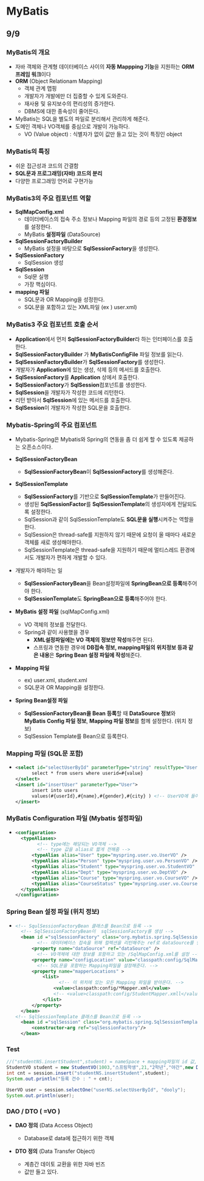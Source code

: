 # MyBatis

## 9/9

### MyBatis의 개요

* 자바 객체와 관계형 데이터베이스 사이의 **자동 Mappping 기능**을 지원하는 **ORM 프레임 워크**이다
* **ORM** (Object Relationam Mapping)
  * 객체 관계 맵핑
  * 개발자가 개발에만 더 집중할 수 있게 도와준다.
  * 재사용 및 유지보수의 편리성의 증가한다.
  * DBMS에 대한 종속성이 줄어든다.
* MyBatis는 SQL을 별도의 파일로 분리해서 관리하게 해준다.
* 도메인 객체나 VO객체를 중심으로 개발이 가능하다.
  * VO (Value object) : 식별자가 없이 값만 들고 있는 것이 특징인 object

### MyBatis의 특징

* 쉬운 접근성과 코드의 간결함
* **SQL문과 프로그래밍(자바) 코드의 분리**
* 다양한 프로그래밍 언어로 구현가능

### MyBatis3의 주요 컴포넌트 역할

* **SqlMapConfig.xml**
  * 데이터베이스의 접속 주소 정보나 Mapping 파일의 경로 등의 고정된 **환경정보**를 설정한다.
  * MyBatis **설정파일** (DataSource)
* **SqlSessionFactoryBuilder**
  * MyBatis 설정을 바탕으로 **SqlSessionFactory**을 생성한다.
* **SqlSessionFactory**
  * SqlSession 생성
* **SqlSession**
  * Sql문 실행
  * 가장 핵심이다.
* **mapping 파일**
  * SQL문과 OR Mapping을 성정한다.
  * SQL문을 포함하고 있는 XML파일 (ex ) user.xml)

### MyBatis3 주요 컴포넌트 호출 순서

* **Application**에서 먼저 **SqlSessionFactoryBuilder**라 하는 인터페이스를 호출한다.
*  **SqlSessionFactoryBuilder** 가 **MyBatisConfigFile** 파일 정보를 읽는다.
*  **SqlSessionFactoryBuilder**가 **SqlSessionFactory**를 생성한다.
* 개발자가 **Application**에 있는 생성, 삭제 등의 메서드를 호출한다. 
*  **SqlSessionFactory**를 **Application** 상에서 호출한다.
* **SqlSessionFactory**가 **SqlSession**컴포넌트를 생성한다.
* **SqlSession**을 개발자가 작성한 코드에 리턴한다.
* 리턴 받아서 **SqlSession**에 있는 메서드를 호출한다.
* **SqlSession**이 개발자가 작성한 SQL문을 호출한다.

### Mybatis-Spring의 주요 컴포넌트

* Mybatis-Spring은 Mybatis와 Spring의 연동을 좀 더 쉽게 할 수 있도록 제공하는 오픈소스이다.
* **SqlSessionFactoryBean**
  * **SqlSessionFactoryBean**이 **SqlSessionFactory**를 생성해준다.
* **SqlSessionTemplate**
  * **SqlSessionFactory**를 기반으로 **SqlSessionTemplate**가 만들어진다.
  * 생성된 **SqlSessionFactor**를 **SqlSessionTemplate**의 생성자에게 전달되도록 설정한다.
  * SqlSession과 같이 SqlSessionTemplate도 **SQL문을 실행**시켜주는 역할을 한다.
  * SqlSession은 thread-safe를 지원하지 않기 때문에 요청이 올 때마다 새로운 객체를 새로 생성해야한다.
  * SqlSessionTemplate은 thread-safe을 지원하기 때문에 멀티스레드 환경에서도 개발자가 편하게 개발할 수 있다.
* 개발자가 해야하는 일
  * **SqlSessionFactoryBean**을 Bean설정파일에 **SpringBean으로 등록**해주어야 한다.
  *  **SqlSessionTemplate**도 **SpringBean으로 등록**해주어야 한다.

* **MyBatis 설정 파일** (sqlMapConfig.xml)
  * VO 객체의 정보를 전달한다.
  * Spring과 같이 사용했을 경우
    *  **XML설정파일에는 VO 객체의 정보만 작성**해주면 된다.
    * 스프링과 연동한 경우에 **DB접속 정보, mapping파일의 위치정보 등과 같은 내용**은 **Spring Bean 설정 파일에 작성**해준다.
* **Mapping 파일**
  * ex) user.xml, student.xml
  * SQL문과 OR Mapping을 설정한다.

* **Spring Bean설정 파일**
  * **SqlSessionFactoryBean을 Bean 등록**할 때 **DataSource 정보**와 **MyBatis Config 파일 정보**, **Mapping 파일 정보**를 함께 설정한다. (위치 정보)
  * SqlSession Template를 Bean으로 등록한다.

### Mapping 파일 (SQL문 포함)

* ```XML
  <select id="selectUserById" parameterType="string" resultType="User"> <!-- MyBatist 설정 파일의 allias -->
  		select * from users where userid=#{value}
  </select>
  <insert id="insertUser" parameterType="User"> 
  		insert into users
  		values(#{userId},#{name},#{gender},#{city} ) <!-- UserVO에 들어 있는 -->
  </insert>
  ```

  

### MyBatis Configuration 파일 (Mybatis 설정파일)

* ```xml
  <configuration>
  	<typeAliases>
          <!-- type에는 해당되는 VO객체 -->
          <!-- type 값을 alias로 짧게 전해줌 -->
  		<typeAlias alias="User" type="myspring.user.vo.UserVO" /> 
  		<typeAlias alias="Person" type="myspring.user.vo.PersonVO" />
  		<typeAlias alias="Student" type="myspring.user.vo.StudentVO" />
  		<typeAlias alias="Dept" type="myspring.user.vo.DeptVO" />
  		<typeAlias alias="Course" type="myspring.user.vo.CourseVO" />
  		<typeAlias alias="CourseStatus" type="myspring.user.vo.CourseStatusVO" />
  	</typeAliases>
  </configuration>
  ```

### Spring Bean 설정 파일 (위치 정보)

* ```xml
  <!-- SqulSessionFactoryBean 클래스를 Bean으로 등록 -->
  	<!-- SqlSessionFactoryBean이  sqlSessionFactory를 생성 -->
  	<bean id ="sqlSessionFactory" class="org.mybatis.spring.SqlSessionFactoryBean">
          <!-- 데이터베이스 접속을 위해 컬렉션을 리턴해주는 ref로 dataSource를 받아온다. -->
  		<property name="dataSource" ref="dataSource" />
          <!-- VO객체에 대한 정보를 포함하고 있는 /SqlMapConfig.xml를 설정 -->
  		<property name="configLocation" value="classpath:config/SqlMapConfig.xml" />
          <!-- SQL문을 포함하는 Mapping파일을 설정해준다. -->
  		<property name="mapperLocations" >
  			<list>
                  <!-- 이 위치에 있는 모든 Mapping 파일을 받아온다. -->
  				<value>classpath:config/*Mapper.xml</value>
  				<!-- <value>classpath:config/StudentMapper.xmll</value> -->
  			</list>
  		</property>
  	</bean>
  <!-- SqlSessionTemplate 클래스를 Bean으로 등록 -->
  	<bean id ="sqlSession" class="org.mybatis.spring.SqlSessionTemplate">
  		<constructor-arg ref="sqlSessionFactory"/>
  	</bean>
  ```

### Test

```java
//("studentNS.insertStudent",student) = nameSpace + mapping파일의 id 값, student의 정보를 가지고 있는 VO객체에 값을 주고 student는 insertUser의 parameterType에 mapping된다. 
StudentVO student = new StudentVO(1003,"스프링학생",21,"2학년","야간",new DeptVO(10));
int cnt = session.insert("studentNS.insertStudent",student);
System.out.println("등록 건수 : " + cnt);

UserVO user = session.selectOne("userNS.selectUserById", "dooly");
System.out.println(user);
```

### DAO / DTO ( =VO )

* **DAO 정의** (Data Access Object)
  * Database로 data에 접근하기 위한 객체

* **DTO 정의** (Data Transfer Object)
  * 계층간 데이토 교환을 위한 자바 빈즈
  * 값만 들고 있다.